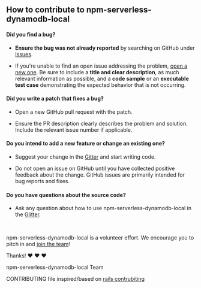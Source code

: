 ## How to contribute to npm-serverless-dynamodb-local

#### **Did you find a bug?**

* **Ensure the bug was not already reported** by searching on GitHub under [Issues](https://github.com/99xt/npm-serverless-dynamodb-local/issues).

* If you're unable to find an open issue addressing the problem, [open a new one](https://github.com/99xt/npm-serverless-dynamodb-local/issues/new). Be sure to include a **title and clear description**, as much relevant information as possible, and a **code sample** or an **executable test case** demonstrating the expected behavior that is not occurring.

#### **Did you write a patch that fixes a bug?**

* Open a new GitHub pull request with the patch.

* Ensure the PR description clearly describes the problem and solution. Include the relevant issue number if applicable.

#### **Do you intend to add a new feature or change an existing one?**

* Suggest your change in the [Gitter](https://gitter.im/99xt/npm-serverless-dynamodb-local?utm_source=badge&utm_medium=badge&utm_campaign=pr-badge&utm_content=badge) and start writing code.

* Do not open an issue on GitHub until you have collected positive feedback about the change. GitHub issues are primarily intended for bug reports and fixes.

#### **Do you have questions about the source code?**

* Ask any question about how to use npm-serverless-dynamodb-local in the [Glitter](https://gitter.im/99xt/npm-serverless-dynamodb-local?utm_source=badge&utm_medium=badge&utm_campaign=pr-badge&utm_content=badge).

</br>

npm-serverless-dynamodb-local is a volunteer effort. We encourage you to pitch in and [join the team](https://github.com/99xt/npm-serverless-dynamodb-local/graphs/contributors)!

Thanks! :heart: :heart: :heart:

npm-serverless-dynamodb-local Team

CONTRIBUTING file inspired/based on [rails contrubiting](https://github.com/rails/rails/blob/master/CONTRIBUTING.md)
